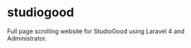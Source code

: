 studiogood
==========

Full page scrolling website for StudioGood using Laravel 4 and Administrator.
